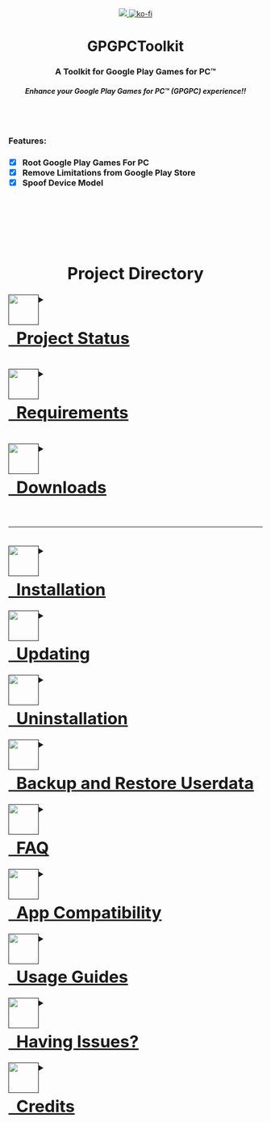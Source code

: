 <div align="center">
<a href="https://github.com/MustardChef/MagiskOnGPGFP#downloads"><img src="https://img.shields.io/github/downloads/MustardChef/MagiskOnGPGFP/total?label=Total%20Downloads&amp;style=for-the-badge"/> <a href="https://ko-fi.com/N4N0K08AC"><img alt="ko-fi" src="https://ko-fi.com/img/githubbutton_sm.svg"/></a>
<h1><b>GPGPCToolkit<b></h1>
<h3> A Toolkit for Google Play Games for PC™ </h3>  
<h5>Enhance your Google Play Games for PC™ (GPGPC) experience!!</h5>

<br/><br/>

</div>

<h3>Features:</h3>

<h3>
   
- [X] Root Google Play Games For PC
- [X] Remove Limitations from Google Play Store
- [X] Spoof Device Model

<h3/>


<br/><br/><br/><br/>



<div align="center">
<h1>Project Directory</h1>
</div>

<details>
<summary><a href=""><img height="60" src="https://img.icons8.com/3d-fluency/94/ok.png" style="float: left;" width="60"/><h1><a href="">   Project Status</a></h1></a></summary>
</details>

<br/>

<details>
<summary><a href=""><img height="60" src="https://img.icons8.com/fluency/48/system-information.png" style="float: left;" width="60"/><h1><a href="">   Requirements</a></h1></a></summary>
</details> 

<br/>

<details>
<summary><a href=""><img height="60" src="https://img.icons8.com/3d-fluency/94/downloads-folder.png" style="float: left;" width="60"/><h1><a href="">   Downloads</a></h1></a></summary>
</details> 


---

<br/>

<details>
<summary><a href=""><img height="60" src="https://img.icons8.com/color/96/null/software-installer.png" style="float: left;" width="60"/><h1><a href="">   Installation</a></h1></a></summary>
</details> 


<details>
<summary><a href=""><img height="60" src="https://img.icons8.com/external-flaticons-flat-flat-icons/64/null/external-updating-tools-and-material-ecommerce-flaticons-flat-flat-icons.png" style="float: left;" width="60"/><h1><a href="">   Updating</a></h1></a></summary>
</details>   

<details>
<summary><a href=""><img height="60" src="https://img.icons8.com/color/96/null/uninstall-programs.png" style="float: left;" width="60"/><h1><a href="">   Uninstallation</a></h1></a></summary>
</details>
   
<details>
<summary><a href=""><img height="60" src="https://img.icons8.com/fluency/96/cloud-backup-restore.png" style="float: left;" width="60"/><h1><a href="">   Backup and Restore Userdata</a></h1></a></summary>
</details>
        
<details>
<summary><a href=""><img height="60" src="https://img.icons8.com/3d-fluency/94/null/help.png" style="float: left;" width="60"/><h1><a href="">   FAQ</a></h1></a></summary>
</details>

<details>
<summary><a href=""><img height="60" src="https://img.icons8.com/external-flaticons-lineal-color-flat-icons/64/external-compatibility-relationship-flaticons-lineal-color-flat-icons-2.png" style="float: left;" width="60"/><h1><a href="">   App Compatibility</a></h1></a></summary>
</details>

<details>
<summary><a href=""><img height="60" src="https://img.icons8.com/external-xnimrodx-lineal-color-xnimrodx/96/null/external-guide-education-xnimrodx-lineal-color-xnimrodx.png" style="float: left;" width="60"/><h1><a href="">   Usage Guides</a></h1></a></summary>
</details>

<details>
<summary><a href=""><img height="60" src="https://img.icons8.com/fluency/96/request-service.png" style="float: left;" width="60"/><h1><a href="">   Having Issues?</a></h1></a></summary>
</details>       
      
<details>
<summary><a href=""><img height="60" src="https://img.icons8.com/external-flaticons-lineal-color-flat-icons/64/null/external-credits-movie-theater-flaticons-lineal-color-flat-icons.png" style="float: left;" width="60"/><h1><a href="">   Credits</a></h1></a></summary>
</details>
